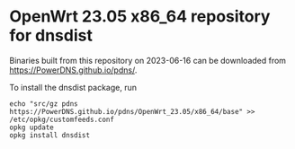 OpenWrt 23.05 x86_64 repository for dnsdist
========

Binaries built from this repository on 2023-06-16 can be downloaded from <https://PowerDNS.github.io/pdns/>.

To install the dnsdist package, run

```
echo "src/gz pdns https://PowerDNS.github.io/pdns/OpenWrt_23.05/x86_64/base" >> /etc/opkg/customfeeds.conf
opkg update
opkg install dnsdist
```
